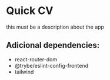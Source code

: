 # Quick CV

this must be a description about the app

## Adicional dependencies:

- react-router-dom
- @trybe/eslint-config-frontend
- tailwind
